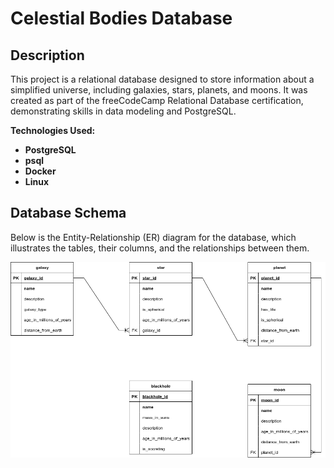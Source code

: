 # Celestial Bodies Database

## Description
This project is a relational database designed to store information about a simplified universe, including galaxies, stars, planets, and moons. It was created as part of the freeCodeCamp Relational Database certification, demonstrating skills in data modeling and PostgreSQL.

**Technologies Used:**
* **PostgreSQL**
* **psql**
* **Docker**
* **Linux**

## Database Schema
Below is the Entity-Relationship (ER) diagram for the database, which illustrates the tables, their columns, and the relationships between them.

![Celestial Bodies Database ER Diagram](CelestialBodiesDatabase.drawio.png)
